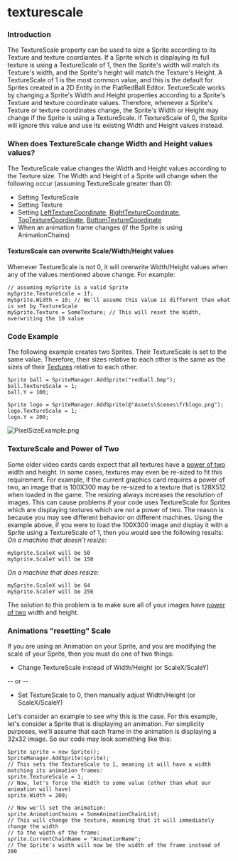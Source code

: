 # texturescale

### Introduction

The TextureScale property can be used to size a Sprite according to its Texture and texture coordiantes. If a Sprite which is displaying its full texture is using a TextureScale of 1, then the Sprite's width will match its Texture's width, and the Sprite's height will match the Texture's Height. A TextureScale of 1 is the most common value, and this is the default for Sprites created in a 2D Entity in the FlatRedBall Editor. TextureScale works by changing a Sprite's Width and Height properties according to a Sprite's Texture and texture coordinate values. Therefore, whenever a Sprite's Texture or texture coordinates change, the Sprite's Width or Height may change if the Sprite is using a TextureScale. If TextureScale of 0, the Sprite will ignore this value and use its existing Width and Height values instead.

### When does TextureScale change Width and Height values values?

The TextureScale value changes the Width and Height values according to the Texture size. The Width and Height of a Sprite will change when the following occur (assuming TextureScale greater than 0):

* Setting TextureScale
* Setting Texture
* Setting [LeftTextureCoordinate](../../../../frb/docs/index.php), [RightTextureCoordinate](../../../../frb/docs/index.php), [TopTextureCoordinate](../../../../frb/docs/index.php), [BottomTextureCoordinate](../../../../frb/docs/index.php)
* When an animation frame changes (if the Sprite is using AnimationChains)

#### TextureScale can overwrite Scale/Width/Height values

Whenever TextureScale is not 0, it will overwrite Width/Height values when any of the values mentioned above change. For example:

```
// assuming mySprite is a valid Sprite
mySprite.TextureScale = 1f;
mySprite.Width = 10; // We'll assume this value is different than what is set by TextureScale
mySprite.Texture = SomeTexture; // This will reset the Width, overwriting the 10 value
```

### Code Example

The following example creates two Sprites. Their TextureScale is set to the same value. Therefore, their sizes relative to each other is the same as the sizes of their [Textures](../../../../frb/docs/index.php) relative to each other.

```
Sprite ball = SpriteManager.AddSprite("redball.bmp");
ball.TextureScale = 1;
ball.Y = 100;

Sprite logo = SpriteManager.AddSprite(@"Assets\Scenes\frblogo.png");
logo.TextureScale = 1;
logo.Y = 200;
```

![PixelSizeExample.png](../../../../media/migrated\_media-PixelSizeExample.png)

### TextureScale and Power of Two

Some older video cards cards expect that all textures have a [power of two](../../../../frb/docs/index.php) width and height. In some cases, textures may even be re-sized to fit this requirement. For example, if the current graphics card requires a power of two, an image that is 100X300 may be re-sized to a texture that is 128X512 when loaded in the game. The resizing always increases the resolution of images. This can cause problems if your code uses TextureScale for Sprites which are displaying textures which are not a power of two. The reason is because you may see different behavior on different machines. Using the example above, if you were to load the 100X300 image and display it with a Sprite using a TextureScale of 1, then you would see the following results: _On a machine that doesn't resize:_

```
mySprite.ScaleX will be 50
mySprite.ScaleY will be 150
```

_On a machine that does resize:_

```
mySprite.ScaleX will be 64
mySprite.ScaleY will be 256
```

The solution to this problem is to make sure all of your images have [power of two](../../../../frb/docs/index.php) width and height.

### Animations "resetting" Scale

If you are using an Animation on your Sprite, and you are modifying the scale of your Sprite, then you must do one of two things:

* Change TextureScale instead of Width/Height (or ScaleX/ScaleY)

\-- or --

* Set TextureScale to 0, then manually adjust Width/Height (or ScaleX/ScaleY)

Let's consider an example to see why this is the case. For this example, let's consider a Sprite that is displaying an animation. For simplicity purposes, we'll assume that each frame in the animation is displaying a 32x32 image. So our code may look something like this:

```
Sprite sprite = new Sprite();
SpriteManager.AddSprite(sprite);
// This sets the TextureScale to 1, meaning it will have a width matching its animation frames:
sprite.TextureScale = 1;
// Now, let's force the Width to some value (other than what our animation will have)
sprite.Width = 200;

// Now we'll set the animation:
sprite.AnimationChains = SomeAnimationChainList;
// This will change the texture, meaning that it will immediately change the width
// to the width of the frame:
sprite.CurrentChainName = "AnimationName";
// The Sprite's width will now be the width of the frame instead of 200
```
